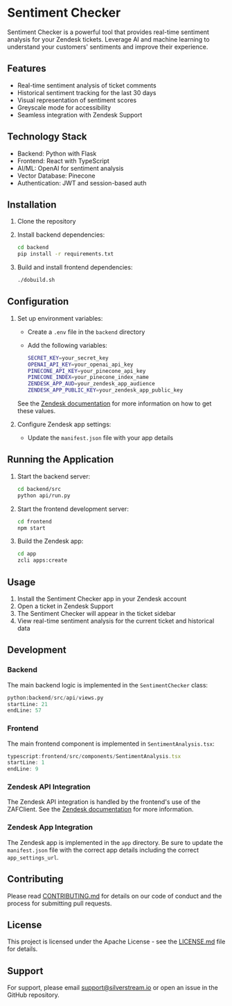# Sentiment Checker

Sentiment Checker is a powerful tool that provides real-time sentiment analysis for your Zendesk tickets. Leverage AI and machine learning to understand your customers' sentiments and improve their experience.

## Features

- Real-time sentiment analysis of ticket comments
- Historical sentiment tracking for the last 30 days
- Visual representation of sentiment scores
- Greyscale mode for accessibility
- Seamless integration with Zendesk Support

## Technology Stack

- Backend: Python with Flask
- Frontend: React with TypeScript
- AI/ML: OpenAI for sentiment analysis
- Vector Database: Pinecone
- Authentication: JWT and session-based auth

## Installation

1. Clone the repository
2. Install backend dependencies:

   ```bash
   cd backend
   pip install -r requirements.txt
   ```

3. Build and install frontend dependencies:

   ```bash
   ./dobuild.sh
   ```

## Configuration

1. Set up environment variables:
   - Create a `.env` file in the `backend` directory
   - Add the following variables:

     ```bash
     SECRET_KEY=your_secret_key
     OPENAI_API_KEY=your_openai_api_key
     PINECONE_API_KEY=your_pinecone_api_key
     PINECONE_INDEX=your_pinecone_index_name
     ZENDESK_APP_AUD=your_zendesk_app_audience
     ZENDESK_APP_PUBLIC_KEY=your_zendesk_app_public_key
     ```

    See the [Zendesk documentation](https://developer.zendesk.com/documentation/apps/build-an-app/building-a-server-side-app/part-5-secure-the-app/) for more information on how to get these values.

2. Configure Zendesk app settings:
   - Update the `manifest.json` file with your app details

## Running the Application

1. Start the backend server:

   ```bash
   cd backend/src
   python api/run.py
   ```

2. Start the frontend development server:

   ```bash
   cd frontend
   npm start
   ```

3. Build the Zendesk app:

   ```bash
   cd app
   zcli apps:create
   ```

## Usage

1. Install the Sentiment Checker app in your Zendesk account
2. Open a ticket in Zendesk Support
3. The Sentiment Checker will appear in the ticket sidebar
4. View real-time sentiment analysis for the current ticket and historical data

## Development

### Backend

The main backend logic is implemented in the `SentimentChecker` class:

```python
python:backend/src/api/views.py
startLine: 21
endLine: 57
```

### Frontend

The main frontend component is implemented in `SentimentAnalysis.tsx`:

```typescript
typescript:frontend/src/components/SentimentAnalysis.tsx
startLine: 1
endLine: 9
```

### Zendesk API Integration

The Zendesk API integration is handled by the frontend's use of the ZAFClient. See the [Zendesk documentation](https://developer.zendesk.com/documentation/apps/build-an-app/building-a-client-side-app/part-3-use-the-zaf-client/) for more information.

### Zendesk App Integration

The Zendesk app is implemented in the `app` directory. Be sure to update the `manifest.json` file with the correct app details including the correct `app_settings_url`.

## Contributing

Please read [CONTRIBUTING.md](CONTRIBUTING.md) for details on our code of conduct and the process for submitting pull requests.

## License

This project is licensed under the Apache License - see the [LICENSE.md](LICENSE.md) file for details.

## Support

For support, please email <support@silverstream.io> or open an issue in the GitHub repository.

